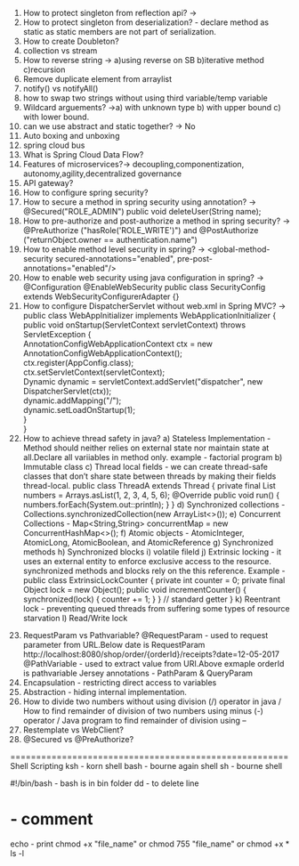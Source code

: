 1. How to protect singleton from reflection api? ->
2. How to protect singleton from deserialization? - declare method as static as static members are not part of serialization.
3. How to create Doubleton?
4. collection vs stream
5. How to reverse string -> a)using reverse on SB b)iterative method c)recursion
6. Remove duplicate element from arraylist
7. notify() vs notifyAll()
8. how to swap two strings without using third variable/temp variable
9. Wildcard arguements? ->a) with unknown type b) with upper bound c) with lower bound.
10. can we use abstract and static together? -> No
11. Auto boxing and unboxing
12. spring cloud bus
13. What is Spring Cloud Data Flow?
14. Features of microservices?-> decoupling,componentization, autonomy,agility,decentralized governance
15. API gateway?
16. How to configure spring security?
17. How to secure a method in spring security using annotation?
    -> @Secured("ROLE_ADMIN")
       public void deleteUser(String name);
18. How to pre-authorize and post-authorize a method in spring security? -> @PreAuthorize ("hasRole('ROLE_WRITE')") and 
    @PostAuthorize ("returnObject.owner == authentication.name")
19. How to enable method level security in spring?
    -> <global-method-security secured-annotations="enabled", pre-post-annotations="enabled"/>
20. How to enable web security using java configuration in spring?
    ->  @Configuration
        @EnableWebSecurity
        public class SecurityConfig extends WebSecurityConfigurerAdapter {}
21. How to configure DispatcherServlet without web.xml in Spring MVC?
    ->  public class WebAppInitializer implements WebApplicationInitializer {
         public void onStartup(ServletContext servletContext) throws ServletException {  
              AnnotationConfigWebApplicationContext ctx = new AnnotationConfigWebApplicationContext();  
              ctx.register(AppConfig.class);  
              ctx.setServletContext(servletContext);    
              Dynamic dynamic = servletContext.addServlet("dispatcher", new DispatcherServlet(ctx));  
              dynamic.addMapping("/");  
              dynamic.setLoadOnStartup(1);  
         }  
        }
22. How to achieve thread safety in java?
    a) Stateless Implementation - Method should neither relies on external state nor maintain state at all.Declare all variiables
    in method only.
        example - factorial program
    b) Immutable class
    c) Thread local fields - we can create thread-safe classes that don’t share state between threads by making their fields 
        thread-local.
        public class ThreadA extends Thread {
            private final List<Integer> numbers = Arrays.asList(1, 2, 3, 4, 5, 6);
            @Override
            public void run() {
                numbers.forEach(System.out::println);
            }
        }
    d) Synchronized collections - Collections.synchronizedCollection(new ArrayList<>());
    e) Concurrent Collections - Map<String,String> concurrentMap = new ConcurrentHashMap<>();
    f) Atomic objects - AtomicInteger, AtomicLong, AtomicBoolean, and AtomicReference
    g) Synchronized methods
    h) Synchronized blocks
    i) volatile fileld 
    j) Extrinsic locking - it uses an external entity to enforce exclusive access to the resource. synchronized methods and blocks
    rely on the 
                           this reference.
        Example - 
            public class ExtrinsicLockCounter {
                private int counter = 0;
                private final Object lock = new Object();
                public void incrementCounter() {
                    synchronized(lock) {
                        counter += 1;
                    }
                }
                // standard getter
            }
    k) Reentrant lock - preventing queued threads from suffering some types of resource starvation
    l) Read/Write lock
23) RequestParam vs Pathvariable?
    @RequestParam - used to request parameter from URL.Below date is RequestParam
    http://localhost:8080/shop/order/{orderId}/receipts?date=12-05-2017
    @PathVariable - used to extract value from URI.Above exmaple orderId is pathvariable
    Jersey annotations - PathParam & QueryParam
24) Encapsulation - restricting direct access to variables
25) Abstraction - hiding internal implementation.
26) How to divide two numbers without using division (/) operator in java / How to find remainder of
    division of two numbers using minus (-) operator / Java program to find remainder of division using –
27) Restemplate vs WebClient?
28) @Secured vs @PreAuthorize?






======================================================
Shell Scripting
ksh - korn shell
bash - bourne again shell
sh - bourne shell

#!/bin/bash - bash is in bin folder
dd - to delete line
# - comment
echo - print
chmod +x "file_name" or chmod 755 "file_name" or chmod +x *
ls -l



